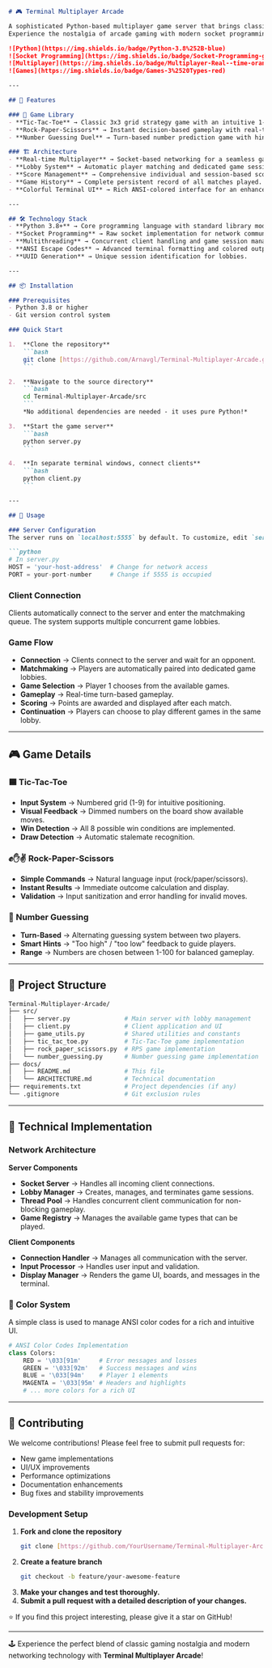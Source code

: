 ````markdown
# 🎮 Terminal Multiplayer Arcade

A sophisticated Python-based multiplayer game server that brings classic arcade games to the terminal with real-time networking capabilities.
Experience the nostalgia of arcade gaming with modern socket programming techniques.

![Python](https://img.shields.io/badge/Python-3.8%252B-blue)
![Socket Programming](https://img.shields.io/badge/Socket-Programming-green)
![Multiplayer](https://img.shields.io/badge/Multiplayer-Real--time-orange)
![Games](https://img.shields.io/badge/Games-3%2520Types-red)

---

## 🌟 Features

### 🎯 Game Library
- **Tic-Tac-Toe** → Classic 3x3 grid strategy game with an intuitive 1-9 input system.
- **Rock-Paper-Scissors** → Instant decision-based gameplay with real-time results.
- **Number Guessing Duel** → Turn-based number prediction game with hints.

### 🏗️ Architecture
- **Real-time Multiplayer** → Socket-based networking for a seamless gameplay experience.
- **Lobby System** → Automatic player matching and dedicated game sessions.
- **Score Management** → Comprehensive individual and session-based scoring.
- **Game History** → Complete persistent record of all matches played.
- **Colorful Terminal UI** → Rich ANSI-colored interface for an enhanced user experience.

---

## 🛠️ Technology Stack
- **Python 3.8+** → Core programming language with standard library modules.
- **Socket Programming** → Raw socket implementation for network communication.
- **Multithreading** → Concurrent client handling and game session management.
- **ANSI Escape Codes** → Advanced terminal formatting and colored output.
- **UUID Generation** → Unique session identification for lobbies.

---

## 📦 Installation

### Prerequisites
- Python 3.8 or higher
- Git version control system

### Quick Start

1.  **Clone the repository**
    ```bash
    git clone [https://github.com/Arnavgl/Terminal-Multiplayer-Arcade.git](https://github.com/Arnavgl/Terminal-Multiplayer-Arcade.git)
    ```

2.  **Navigate to the source directory**
    ```bash
    cd Terminal-Multiplayer-Arcade/src
    ```
    *No additional dependencies are needed - it uses pure Python!*

3.  **Start the game server**
    ```bash
    python server.py
    ```

4.  **In separate terminal windows, connect clients**
    ```bash
    python client.py
    ```

---

## 🚀 Usage

### Server Configuration
The server runs on `localhost:5555` by default. To customize, edit `server.py`:

```python
# In server.py
HOST = 'your-host-address'  # Change for network access
PORT = your-port-number     # Change if 5555 is occupied
````

### Client Connection

Clients automatically connect to the server and enter the matchmaking queue. The system supports multiple concurrent game lobbies.

### Game Flow

  - **Connection** → Clients connect to the server and wait for an opponent.
  - **Matchmaking** → Players are automatically paired into dedicated game lobbies.
  - **Game Selection** → Player 1 chooses from the available games.
  - **Gameplay** → Real-time turn-based gameplay.
  - **Scoring** → Points are awarded and displayed after each match.
  - **Continuation** → Players can choose to play different games in the same lobby.

-----

## 🎮 Game Details

### 🟦 Tic-Tac-Toe

  - **Input System** → Numbered grid (1-9) for intuitive positioning.
  - **Visual Feedback** → Dimmed numbers on the board show available moves.
  - **Win Detection** → All 8 possible win conditions are implemented.
  - **Draw Detection** → Automatic stalemate recognition.

### ✊✋✌️ Rock-Paper-Scissors

  - **Simple Commands** → Natural language input (rock/paper/scissors).
  - **Instant Results** → Immediate outcome calculation and display.
  - **Validation** → Input sanitization and error handling for invalid moves.

### 🔢 Number Guessing

  - **Turn-Based** → Alternating guessing system between two players.
  - **Smart Hints** → "Too high" / "too low" feedback to guide players.
  - **Range** → Numbers are chosen between 1-100 for balanced gameplay.

-----

## 📁 Project Structure

```bash
Terminal-Multiplayer-Arcade/
├── src/
│   ├── server.py               # Main server with lobby management
│   ├── client.py               # Client application and UI
│   ├── game_utils.py           # Shared utilities and constants
│   ├── tic_tac_toe.py          # Tic-Tac-Toe game implementation
│   ├── rock_paper_scissors.py  # RPS game implementation
│   └── number_guessing.py      # Number guessing game implementation
├── docs/
│   ├── README.md               # This file
│   └── ARCHITECTURE.md         # Technical documentation
├── requirements.txt            # Project dependencies (if any)
└── .gitignore                  # Git exclusion rules
```

-----

## 🔧 Technical Implementation

### Network Architecture

**Server Components**

  - **Socket Server** → Handles all incoming client connections.
  - **Lobby Manager** → Creates, manages, and terminates game sessions.
  - **Thread Pool** → Handles concurrent client communication for non-blocking gameplay.
  - **Game Registry** → Manages the available game types that can be played.

**Client Components**

  - **Connection Handler** → Manages all communication with the server.
  - **Input Processor** → Handles user input and validation.
  - **Display Manager** → Renders the game UI, boards, and messages in the terminal.

### 🎨 Color System

A simple class is used to manage ANSI color codes for a rich and intuitive UI.

```python
# ANSI Color Codes Implementation
class Colors:
    RED = '\033[91m'     # Error messages and losses
    GREEN = '\033[92m'   # Success messages and wins
    BLUE = '\033[94m'    # Player 1 elements
    MAGENTA = '\033[95m' # Headers and highlights
    # ... more colors for a rich UI
```

-----

## 🤝 Contributing

We welcome contributions\! Please feel free to submit pull requests for:

  - New game implementations
  - UI/UX improvements
  - Performance optimizations
  - Documentation enhancements
  - Bug fixes and stability improvements

### Development Setup

1.  **Fork and clone the repository**
    ```bash
    git clone [https://github.com/YourUsername/Terminal-Multiplayer-Arcade.git](https://github.com/YourUsername/Terminal-Multiplayer-Arcade.git)
    ```
2.  **Create a feature branch**
    ```bash
    git checkout -b feature/your-awesome-feature
    ```
3.  **Make your changes and test thoroughly.**
4.  **Submit a pull request with a detailed description of your changes.**

⭐ If you find this project interesting, please give it a star on GitHub\!

-----

🕹️ Experience the perfect blend of classic gaming nostalgia and modern networking technology with **Terminal Multiplayer Arcade**\!

```
```